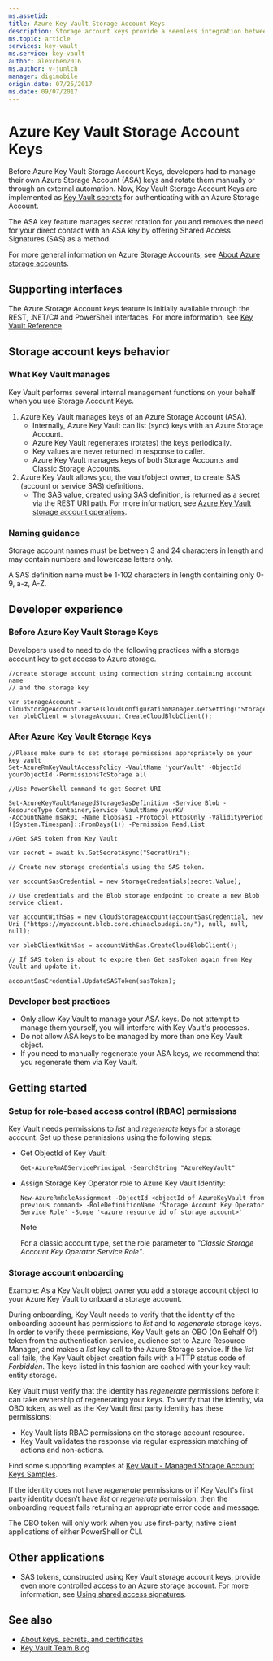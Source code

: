 ```yaml
---
ms.assetid: 
title: Azure Key Vault Storage Account Keys
description: Storage account keys provide a seemless integration between Azure Key Vault and key based access to Azure Storage Account.
ms.topic: article
services: key-vault
ms.service: key-vault
author: alexchen2016
ms.author: v-junlch
manager: digimobile
origin.date: 07/25/2017
ms.date: 09/07/2017
---
```

# Azure Key Vault Storage Account Keys

Before Azure Key Vault Storage Account Keys, developers had to manage their own Azure Storage Account (ASA) keys and rotate them manually or through an external automation. Now, Key Vault Storage Account Keys are implemented as [Key Vault secrets](https://docs.microsoft.com/rest/api/keyvault/about-keys--secrets-and-certificates#BKMK_WorkingWithSecrets) for authenticating with an Azure Storage Account. 

The ASA key feature manages secret rotation for you and removes the need for your direct contact with an ASA key by offering Shared Access Signatures (SAS) as a method. 

For more general information on Azure Storage Accounts, see [About Azure storage accounts](/storage/common/storage-create-storage-account).

## Supporting interfaces

The Azure Storage Account keys feature is initially available through the REST, .NET/C# and PowerShell interfaces. For more information, see [Key Vault Reference](/key-vault/).


## Storage account keys behavior

### What Key Vault manages

Key Vault performs several internal management functions on your behalf when you use Storage Account Keys.

1. Azure Key Vault manages keys of an Azure Storage Account (ASA). 
    - Internally, Azure Key Vault can list (sync) keys with an Azure Storage Account.  
    - Azure Key Vault regenerates (rotates) the keys periodically. 
    - Key values are never returned in response to caller. 
    - Azure Key Vault manages keys of both Storage Accounts and Classic Storage Accounts. 
2. Azure Key Vault allows you, the vault/object owner, to create SAS (account or service SAS) definitions. 
    - The SAS value, created using SAS definition, is returned as a secret via the REST URI path. For more information, see [Azure Key Vault storage account operations](https://docs.microsoft.com/rest/api/keyvault/storage-account-key-operations).

### Naming guidance

Storage account names must be between 3 and 24 characters in length and may contain numbers and lowercase letters only.  
 
A SAS definition name must be 1-102 characters in length containing only 0-9, a-z, A-Z.

## Developer experience 

### Before Azure Key Vault Storage Keys 

Developers used to need to do the following practices with a storage account key to get access to Azure storage. 
 
 ```
//create storage account using connection string containing account name 
// and the storage key 

var storageAccount = CloudStorageAccount.Parse(CloudConfigurationManager.GetSetting("StorageConnectionString"));
var blobClient = storageAccount.CreateCloudBlobClient();
 ```
 
### After Azure Key Vault Storage Keys 

```
//Please make sure to set storage permissions appropriately on your key vault
Set-AzureRmKeyVaultAccessPolicy -VaultName 'yourVault' -ObjectId yourObjectId -PermissionsToStorage all

//Use PowerShell command to get Secret URI 

Set-AzureKeyVaultManagedStorageSasDefinition -Service Blob -ResourceType Container,Service -VaultName yourKV  
-AccountName msak01 -Name blobsas1 -Protocol HttpsOnly -ValidityPeriod ([System.Timespan]::FromDays(1)) -Permission Read,List

//Get SAS token from Key Vault

var secret = await kv.GetSecretAsync("SecretUri");

// Create new storage credentials using the SAS token. 

var accountSasCredential = new StorageCredentials(secret.Value); 

// Use credentials and the Blob storage endpoint to create a new Blob service client. 

var accountWithSas = new CloudStorageAccount(accountSasCredential, new Uri ("https://myaccount.blob.core.chinacloudapi.cn/"), null, null, null); 

var blobClientWithSas = accountWithSas.CreateCloudBlobClient(); 
 
// If SAS token is about to expire then Get sasToken again from Key Vault and update it.

accountSasCredential.UpdateSASToken(sasToken);

  ```
 
 ### Developer best practices 

- Only allow Key Vault to manage your ASA keys. Do not attempt to manage them yourself, you will interfere with Key Vault's processes. 
- Do not allow ASA keys to be managed by more than one Key Vault object. 
- If you need to manually regenerate your ASA keys, we recommend that you regenerate them via Key Vault. 

## Getting started

### Setup for role-based access control (RBAC) permissions

Key Vault needs permissions to *list* and *regenerate* keys for a storage account. Set up these permissions using the following steps:

- Get ObjectId of Key Vault: 

    `Get-AzureRmADServicePrincipal -SearchString "AzureKeyVault"`

- Assign Storage Key Operator role to Azure Key Vault Identity: 

    `New-AzureRmRoleAssignment -ObjectId <objectId of AzureKeyVault from previous command> -RoleDefinitionName 'Storage Account Key Operator Service Role' -Scope '<azure resource id of storage account>'`

    >[!NOTE]
    > For a classic account type, set the role parameter to *"Classic Storage Account Key Operator Service Role"*.

### Storage account onboarding 

Example: As a Key Vault object owner you add a storage account object to your Azure Key Vault to onboard a storage account.

During onboarding, Key Vault needs to verify that the identity of the onboarding account has permissions to *list* and to *regenerate* storage keys. In order to verify these permissions, Key Vault gets an OBO (On Behalf Of) token from the authentication service, audience set to Azure Resource Manager, and makes a *list* key call to the Azure Storage service. If the *list* call fails, the Key Vault object creation fails with a HTTP status code of *Forbidden*. The keys listed in this fashion are cached with your key vault entity storage. 

Key Vault must verify that the identity has *regenerate* permissions before it can take ownership of regenerating your keys. To verify that the identity, via OBO token, as well as the Key Vault first party identity has these permissions:

- Key Vault lists RBAC permissions on the storage account resource.
- Key Vault validates the response via regular expression matching of actions and non-actions. 

Find some supporting examples at [Key Vault - Managed Storage Account Keys Samples](https://github.com/Azure/azure-sdk-for-net/blob/psSdkJson6/src/SDKs/KeyVault/dataPlane/Microsoft.Azure.KeyVault.Samples/samples/HelloKeyVault/Program.cs#L167).

If the identity does not have *regenerate* permissions or if Key Vault's first party identity doesn’t have *list* or *regenerate* permission, then the onboarding request fails returning an appropriate error code and message. 

The OBO token will only work when you use first-party, native client applications of either PowerShell or CLI.

## Other applications

- SAS tokens, constructed using Key Vault storage account keys, provide even more controlled access to an Azure storage account. For more information, see [Using shared access signatures](/storage/common/storage-dotnet-shared-access-signature-part-1).

## See also

- [About keys, secrets, and certificates](https://docs.microsoft.com/rest/api/keyvault/)
- [Key Vault Team Blog](https://blogs.technet.microsoft.com/kv/)

<!-- Update_Description: wording update -->